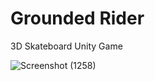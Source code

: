 # Grounded Rider
3D Skateboard Unity Game 

![Screenshot (1258)](https://user-images.githubusercontent.com/65094648/135731572-24efc239-6299-4959-8885-a93c849d588e.png)
